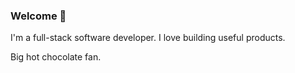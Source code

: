 ### Welcome 👋

I'm a full-stack software developer. I love building useful products.

Big hot chocolate fan.
